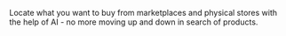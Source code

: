 Locate what you want to buy from marketplaces and physical stores with the help of AI - no more moving up and down in search of products.
